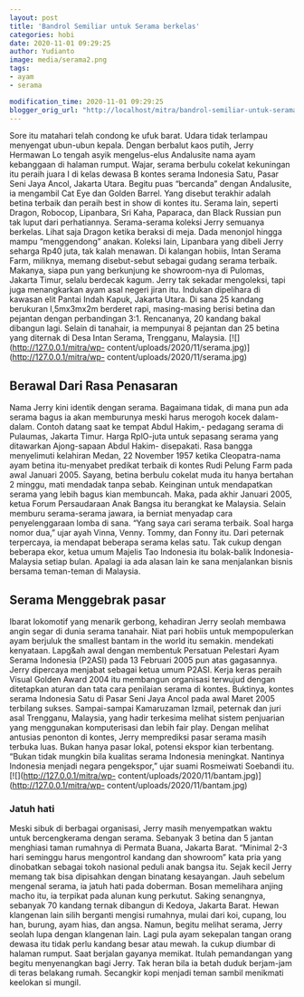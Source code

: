```yaml
---
layout: post
title: 'Bandrol Semiliar untuk Serama berkelas'
categories: hobi
date: 2020-11-01 09:29:25
author: Yudianto
image: media/serama2.png
tags:
- ayam
- serama

modification_time: 2020-11-01 09:29:25
blogger_orig_url: "http://localhost/mitra/bandrol-semiliar-untuk-serama-berkelas.html"
---
```


Sore itu matahari telah condong ke ufuk barat. Udara tidak terlampau menyengat
ubun-ubun kepala. Dengan berbalut kaos putih, Jerry Hermawan Lo tengah asyik
mengelus-elus Andalusite nama ayam kebanggaan di halaman rumput. Wajar, serama
berbulu cokelat kekuningan itu peraih juara I di kelas dewasa B kontes serama
Indonesia Satu, Pasar Seni Jaya Ancol, Jakarta Utara. Begitu puas “bercanda”
dengan Andalusite, ia mengambil Cat Eye dan Golden Barrel. Yang disebut
terakhir adalah betina terbaik dan peraih best in show di kontes itu. Serama
lain, seperti Dragon, Robocop, Lipanbara, Sri Kaha, Paparaca, dan Black
Russian pun tak luput dari perhatiannya. Serama-serama koleksi Jerry semuanya
berkelas. Lihat saja Dragon ketika beraksi di meja. Dada menonjol hingga mampu
“menggendong” anakan. Koleksi lain, Lipanbara yang dibeli Jerry seharga Rp40
juta, tak kalah menawan. Di kalangan hobiis, Intan Serama Farm, miliknya,
memang disebut-sebut sebagai gudang serama terbaik. Makanya, siapa pun yang
berkunjung ke showroom-nya di Pulomas, Jakarta Timur, selalu berdecak kagum.
Jerry tak sekadar mengoleksi, tapi juga menangkarkan ayam asal negeri jiran
itu. Indukan dipelihara di kawasan elit Pantai Indah Kapuk, Jakarta Utara. Di
sana 25 kandang berukuran I,5mx3mx2m berderet rapi, masing-masing berisi
betina dan pejantan dengan perbandingan 3:1. Rencananya, 20 kandang bakal
dibangun lagi. Selain di tanahair, ia mempunyai 8 pejantan dan 25 betina yang
diternak di Desa Intan Serama, Trengganu, Malaysia.
[![](http://127.0.0.1/mitra/wp-
content/uploads/2020/11/serama.jpg)](http://127.0.0.1/mitra/wp-
content/uploads/2020/11/serama.jpg)

## Berawal Dari Rasa Penasaran

Nama Jerry kini identik dengan serama. Bagaimana tidak, di mana pun ada serama
bagus ia akan memburunya meski harus merogoh kocek dalam-dalam. Contoh datang
saat ke tempat Abdul Hakim,- pedagang serama di Pulaumas, Jakarta Timur. Harga
RplO-juta untuk sepasang serama yang ditawarkan Ajong-sapaan Abdul Hakim-
disepakati. Rasa bangga menyelimuti kelahiran Medan, 22 November 1957 ketika
Cleopatra-nama ayam betina itu-menyabet predikat terbaik di kontes Rudi Pelung
Farm pada awal Januari 2005. Sayang, betina berbulu cokelat muda itu hanya
bertahan 2 minggu, mati mendadak tanpa sebab. Keinginan untuk mendapatkan
serama yang lebih bagus kian membuncah. Maka, pada akhir Januari 2005, ketua
Forum Persaudaraan Anak Bangsa itu berangkat ke Malaysia. Selain memburu
serama-serama jawara, ia berniat menyadap cara penyelenggaraan lomba di sana.
“Yang saya cari serama terbaik. Soal harga nomor dua,” ujar ayah Vinna, Venny.
Tommy, dan Fonny itu. Dari peternak terpercaya, ia mendapat beberapa serama
kelas satu. Tak cukup dengan beberapa ekor, ketua umum Majelis Tao Indonesia
itu bolak-balik Indonesia-Malaysia setiap bulan. Apalagi ia ada alasan lain ke
sana menjalankan bisnis bersama teman-teman di Malaysia.

## Serama Menggebrak pasar

Ibarat lokomotif yang menarik gerbong, kehadiran Jerry seolah membawa angin
segar di dunia serama tanahair. Niat pari hobiis untuk mempopulerkan ayam
berjuluk the smallest bantam in the world itu semakin. mendekati kenyataan.
Lapg&ah awal dengan membentuk Persatuan Pelestari Ayam Serama Indonesia
(P2ASI) pada 13 Februari 2005 pun atas gagasannya. Jerry dipercaya menjabat
sebagai ketua umum P2ASI. Kerja keras peraih Visual Golden Award 2004 itu
membangun organisasi terwujud dengan ditetapkan aturan dan tata cara penilaian
serama di kontes. Buktinya, kontes serama Indonesia Satu di Pasar Seni Jaya
Ancol pada awal Maret 2005 terbilang sukses. Sampai-sampai Kamaruzaman Izmail,
peternak dan juri asal Trengganu, Malaysia, yang hadir terkesima melihat
sistem penjuarian yang menggunakan komputerisasi dan lebih fair play. Dengan
melihat antusias penonton di kontes, Jerry memprediksi pasar serama masih
terbuka luas. Bukan hanya pasar lokal, potensi ekspor kian terbentang. “Bukan
tidak mungkin bila kualitas serama Indonesia meningkat. Nantinya Indonesia
menjadi negara pengekspor,” ujar suami Rosmeiwati Soebandi itu.
[![](http://127.0.0.1/mitra/wp-
content/uploads/2020/11/bantam.jpg)](http://127.0.0.1/mitra/wp-
content/uploads/2020/11/bantam.jpg)

### Jatuh hati

Meski sibuk di berbagai organisasi, Jerry masih menyempatkan waktu untuk
bercengkerama dengan serama. Sebanyak 3 betina dan 5 jantan menghiasi taman
rumahnya di Permata Buana, Jakarta Barat. “Minimal 2-3 hari seminggu harus
mengontrol kandang dan showroom” kata pria yang dinobatkan sebagai tokoh
nasional peduli anak bangsa itu. Sejak kecil Jerry memang tak bisa dipisahkan
dengan binatang kesayangan. Jauh sebelum mengenal serama, ia jatuh hati pada
doberman. Bosan memelihara anjing macho itu, ia terpikat pada alunan kung
perkutut. Saking senangnya, sebanyak 70 kandang ternak dibangun di Kedoya,
Jakarta Barat. Hewan klangenan lain silih berganti mengisi rumahnya, mulai
dari koi, cupang, lou han, burung, ayam hias, dan angsa. Namun, begitu melihat
serama, Jerry seolah lupa dengan klangenan lain. Lagi pula ayam sekepalan
tangan orang dewasa itu tidak perlu kandang besar atau mewah. Ia cukup diumbar
di halaman rumput. Saat berjalan gayanya memikat. Itulah pemandangan yang
begitu menyenangkan bagi Jerry. Tak heran bila ia betah duduk berjam-jam di
teras belakang rumah. Secangkir kopi menjadi teman sambil menikmati keelokan
si mungil.


